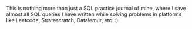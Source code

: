 This is nothing more than just a SQL practice journal of mine, where I save almost all SQL queries I have written while solving problems in platforms like Leetcode, Stratascratch, Datalemur, etc. :)
